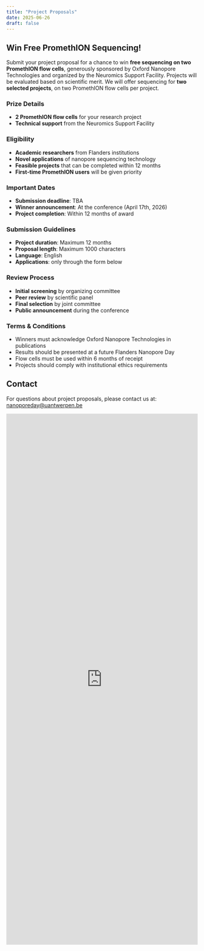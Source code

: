 ```yaml
---
title: "Project Proposals"
date: 2025-06-26
draft: false
---
```


## Win Free PromethION Sequencing!

Submit your project proposal for a chance to win **free sequencing on two PromethION flow cells**, generously sponsored by Oxford Nanopore Technologies and organized by the Neuromics Support Facility. Projects will be evaluated based on scientific merit. We will offer sequencing for **two selected projects**, on two PromethION flow cells per project.

### Prize Details

- **2 PromethION flow cells** for your research project
- **Technical support** from the Neuromics Support Facility

### Eligibility

- **Academic researchers** from Flanders institutions
- **Novel applications** of nanopore sequencing technology
- **Feasible projects** that can be completed within 12 months
- **First-time PromethION users** will be given priority

### Important Dates

- **Submission deadline**: TBA
- **Winner announcement**: At the conference (April 17th, 2026)
- **Project completion**: Within 12 months of award

### Submission Guidelines

- **Project duration**: Maximum 12 months
- **Proposal length**: Maximum 1000 characters
- **Language**: English
- **Applications**: only through the form below

### Review Process

- **Initial screening** by organizing committee
- **Peer review** by scientific panel
- **Final selection** by joint committee
- **Public announcement** during the conference

### Terms & Conditions

- Winners must acknowledge Oxford Nanopore Technologies in publications
- Results should be presented at a future Flanders Nanopore Day
- Flow cells must be used within 6 months of receipt
- Projects should comply with institutional ethics requirements

## Contact

For questions about project proposals, please contact us at: [nanoporeday@uantwerpen.be](mailto:nanoporeday@uantwerpen.be)


<div class="form-container">
  <iframe src="https://docs.google.com/forms/d/e/1FAIpQLSckNiSL-l2G6XVEpTLDBkRqVbGkwlP24THcdLwUU4tSctKjiQ/viewform?embedded=true" 
          width="100%" 
          height="1400" 
          frameborder="0" 
          marginheight="0" 
          marginwidth="0"
          class="google-form">
    Loading…
  </iframe>
</div>
